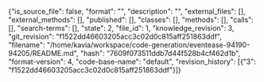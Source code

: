 {"is_source_file": false, "format": "", "description": "", "external_files": [], "external_methods": [], "published": [], "classes": [], "methods": [], "calls": [], "search-terms": [], "state": 2, "file_id": 1, "knowledge_revision": 3, "git_revision": "f1522dd46603205acc3c02d0c815aff251863ddf", "filename": "/home/kavia/workspace/code-generation/eventease-94190-94205/README.md", "hash": "7609f073511ddb7d44f528b4cf462d1b", "format-version": 4, "code-base-name": "default", "revision_history": [{"3": "f1522dd46603205acc3c02d0c815aff251863ddf"}]}